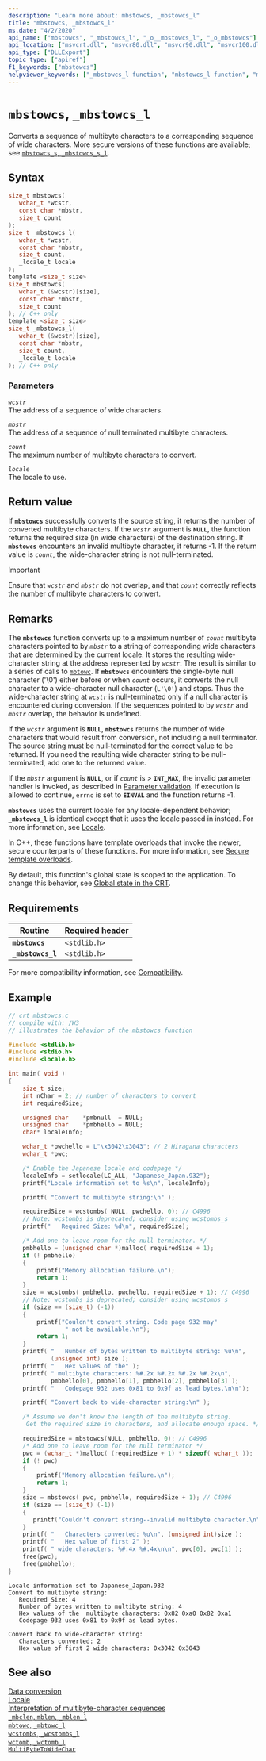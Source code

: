 ```yaml
---
description: "Learn more about: mbstowcs, _mbstowcs_l"
title: "mbstowcs, _mbstowcs_l"
ms.date: "4/2/2020"
api_name: ["mbstowcs", "_mbstowcs_l", "_o__mbstowcs_l", "_o_mbstowcs"]
api_location: ["msvcrt.dll", "msvcr80.dll", "msvcr90.dll", "msvcr100.dll", "msvcr100_clr0400.dll", "msvcr110.dll", "msvcr110_clr0400.dll", "msvcr120.dll", "msvcr120_clr0400.dll", "ucrtbase.dll", "api-ms-win-crt-multibyte-l1-1-0.dll", "api-ms-win-crt-convert-l1-1-0.dll", "ntoskrnl.exe", "api-ms-win-crt-private-l1-1-0.dll"]
api_type: ["DLLExport"]
topic_type: ["apiref"]
f1_keywords: ["mbstowcs"]
helpviewer_keywords: ["_mbstowcs_l function", "mbstowcs_l function", "mbstowcs function"]
---
```

# `mbstowcs`, `_mbstowcs_l`

Converts a sequence of multibyte characters to a corresponding sequence of wide characters. More secure versions of these functions are available; see [`mbstowcs_s`, `_mbstowcs_s_l`](mbstowcs-s-mbstowcs-s-l.md).

## Syntax

```C
size_t mbstowcs(
   wchar_t *wcstr,
   const char *mbstr,
   size_t count
);
size_t _mbstowcs_l(
   wchar_t *wcstr,
   const char *mbstr,
   size_t count,
   _locale_t locale
);
template <size_t size>
size_t mbstowcs(
   wchar_t (&wcstr)[size],
   const char *mbstr,
   size_t count
); // C++ only
template <size_t size>
size_t _mbstowcs_l(
   wchar_t (&wcstr)[size],
   const char *mbstr,
   size_t count,
   _locale_t locale
); // C++ only
```

### Parameters

*`wcstr`*\
The address of a sequence of wide characters.

*`mbstr`*\
The address of a sequence of null terminated multibyte characters.

*`count`*\
The maximum number of multibyte characters to convert.

*`locale`*\
The locale to use.

## Return value

If **`mbstowcs`** successfully converts the source string, it returns the number of converted multibyte characters. If the *`wcstr`* argument is **`NULL`**, the function returns the required size (in wide characters) of the destination string. If **`mbstowcs`** encounters an invalid multibyte character, it returns -1. If the return value is *`count`*, the wide-character string is not null-terminated.

> [!IMPORTANT]
> Ensure that *`wcstr`* and *`mbstr`* do not overlap, and that *`count`* correctly reflects the number of multibyte characters to convert.

## Remarks

The **`mbstowcs`** function converts up to a maximum number of *`count`* multibyte characters pointed to by *`mbstr`* to a string of corresponding wide characters that are determined by the current locale. It stores the resulting wide-character string at the address represented by *`wcstr`*. The result is similar to a series of calls to [`mbtowc`](mbtowc-mbtowc-l.md). If **`mbstowcs`** encounters the single-byte null character ('\0') either before or when *`count`* occurs, it converts the null character to a wide-character null character (`L'\0'`) and stops. Thus the wide-character string at *`wcstr`* is null-terminated only if a null character is encountered during conversion. If the sequences pointed to by *`wcstr`* and *`mbstr`* overlap, the behavior is undefined.

If the *`wcstr`* argument is **`NULL`**, **`mbstowcs`** returns the number of wide characters that would result from conversion, not including a null terminator. The source string must be null-terminated for the correct value to be returned. If you need the resulting wide character string to be null-terminated, add one to the returned value.

If the *`mbstr`* argument is **`NULL`**, or if *`count`* is > **`INT_MAX`**, the invalid parameter handler is invoked, as described in [Parameter validation](../parameter-validation.md). If execution is allowed to continue, `errno` is set to **`EINVAL`** and the function returns -1.

**`mbstowcs`** uses the current locale for any locale-dependent behavior; **`_mbstowcs_l`** is identical except that it uses the locale passed in instead. For more information, see [Locale](../locale.md).

In C++, these functions have template overloads that invoke the newer, secure counterparts of these functions. For more information, see [Secure template overloads](../secure-template-overloads.md).

By default, this function's global state is scoped to the application. To change this behavior, see [Global state in the CRT](../global-state.md).

## Requirements

|Routine|Required header|
|-------------|---------------------|
|**`mbstowcs`**|`<stdlib.h>`|
|**`_mbstowcs_l`**|`<stdlib.h>`|

For more compatibility information, see [Compatibility](../compatibility.md).

## Example

```C
// crt_mbstowcs.c
// compile with: /W3
// illustrates the behavior of the mbstowcs function

#include <stdlib.h>
#include <stdio.h>
#include <locale.h>

int main( void )
{
    size_t size;
    int nChar = 2; // number of characters to convert
    int requiredSize;

    unsigned char    *pmbnull  = NULL;
    unsigned char    *pmbhello = NULL;
    char* localeInfo;

    wchar_t *pwchello = L"\x3042\x3043"; // 2 Hiragana characters
    wchar_t *pwc;

    /* Enable the Japanese locale and codepage */
    localeInfo = setlocale(LC_ALL, "Japanese_Japan.932");
    printf("Locale information set to %s\n", localeInfo);

    printf( "Convert to multibyte string:\n" );

    requiredSize = wcstombs( NULL, pwchello, 0); // C4996
    // Note: wcstombs is deprecated; consider using wcstombs_s
    printf("   Required Size: %d\n", requiredSize);

    /* Add one to leave room for the null terminator. */
    pmbhello = (unsigned char *)malloc( requiredSize + 1);
    if (! pmbhello)
    {
        printf("Memory allocation failure.\n");
        return 1;
    }
    size = wcstombs( pmbhello, pwchello, requiredSize + 1); // C4996
    // Note: wcstombs is deprecated; consider using wcstombs_s
    if (size == (size_t) (-1))
    {
        printf("Couldn't convert string. Code page 932 may"
                " not be available.\n");
        return 1;
    }
    printf( "   Number of bytes written to multibyte string: %u\n",
            (unsigned int) size );
    printf( "   Hex values of the" );
    printf( " multibyte characters: %#.2x %#.2x %#.2x %#.2x\n",
            pmbhello[0], pmbhello[1], pmbhello[2], pmbhello[3] );
    printf( "   Codepage 932 uses 0x81 to 0x9f as lead bytes.\n\n");

    printf( "Convert back to wide-character string:\n" );

    /* Assume we don't know the length of the multibyte string.
     Get the required size in characters, and allocate enough space. */

    requiredSize = mbstowcs(NULL, pmbhello, 0); // C4996
    /* Add one to leave room for the null terminator */
    pwc = (wchar_t *)malloc( (requiredSize + 1) * sizeof( wchar_t ));
    if (! pwc)
    {
        printf("Memory allocation failure.\n");
        return 1;
    }
    size = mbstowcs( pwc, pmbhello, requiredSize + 1); // C4996
    if (size == (size_t) (-1))
    {
       printf("Couldn't convert string--invalid multibyte character.\n");
    }
    printf( "   Characters converted: %u\n", (unsigned int)size );
    printf( "   Hex value of first 2" );
    printf( " wide characters: %#.4x %#.4x\n\n", pwc[0], pwc[1] );
    free(pwc);
    free(pmbhello);
}
```

```Output
Locale information set to Japanese_Japan.932
Convert to multibyte string:
   Required Size: 4
   Number of bytes written to multibyte string: 4
   Hex values of the  multibyte characters: 0x82 0xa0 0x82 0xa1
   Codepage 932 uses 0x81 to 0x9f as lead bytes.

Convert back to wide-character string:
   Characters converted: 2
   Hex value of first 2 wide characters: 0x3042 0x3043
```

## See also

[Data conversion](../data-conversion.md)\
[Locale](../locale.md)\
[Interpretation of multibyte-character sequences](../interpretation-of-multibyte-character-sequences.md)\
[`_mbclen`, `mblen`, `_mblen_l`](mbclen-mblen-mblen-l.md)\
[`mbtowc`, `_mbtowc_l`](mbtowc-mbtowc-l.md)\
[`wcstombs`, `_wcstombs_l`](wcstombs-wcstombs-l.md)\
[`wctomb`, `_wctomb_l`](wctomb-wctomb-l.md)\
[`MultiByteToWideChar`](/windows/win32/api/stringapiset/nf-stringapiset-multibytetowidechar)
